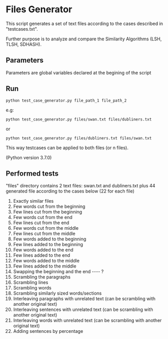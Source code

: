 # Files Generator

This script generates a set of text files according to the cases described in "testcases.txt". 

Further purpose is to analyze and compare the Similarity Algorithms (LSH, TLSH, SDHASH).

## Parameters

Parameters are global variables declared at the begining of the script

## Run

```
python test_case_generator.py file_path_1 file_path_2
```
e.g: 
```
python test_case_generator.py files/swan.txt files/dubliners.txt
```
or
```
python test_case_generator.py files/dubliners.txt files/swan.txt 
```

This way testcases can be applied to both files (or n files).



(Python version 3.7.0)

## Performed tests

"files" directory contains 2 text files: swan.txt and dubliners.txt plus 44 generated file according to the cases below (22 for each file)

1. Exactly similar files
2. Few words cut from the beginning
3. Few lines cut from the beginning
4. Few words cut from the end
5. Few lines cut from the end
6. Few words cut from the middle
7. Few lines cut from the middle
8. Few words added to the beginning
9. Few lines added to the beginning
10. Few words added to the end
11. Few lines added to the end
12. Few words added to the middle
13. Few lines added to the middle
14. Swapping the beginning and the end ---- ?
15. Scrambling the paragraphs
16. Scrambling lines
17. Scrambling words
18. Scrambling similarly sized words/sections
19. Interleaving paragraphs with unrelated text (can be scrambling with another original text)
20. Interleaving sentences with unrelated text (can be scrambling with another original text)
21. Interleaving words with unrelated text (can be scrambling with another original text)
22. Adding sentences by percentage



